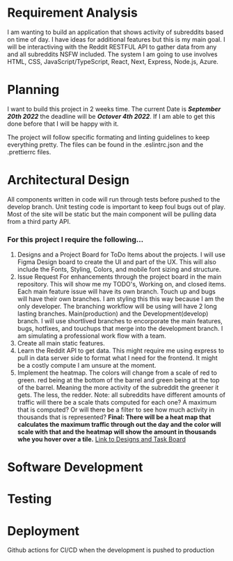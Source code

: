 # Requirement Analysis
I am wanting to build an application that shows activity of subreddits based on time of day. I have ideas for additional features but this is my main goal. I will be interactiving with the Reddit RESTFUL API to gather data from any and all subreddits NSFW included. The system I am going to use involves HTML, CSS, JavaScript/TypeScript, React, Next, Express, Node.js, Azure.

# Planning
I want to build this project in 2 weeks time. The current Date is **_September 20th 2022_** the deadline will be **_Octover 4th 2022_**. If I am able to get this done before that I will be happy with it.

The project will follow specific formating and linting guidelines to keep everything pretty. The files can be found in the .eslintrc.json and the .prettierrc files.

# Architectural Design
All components written in code will run through tests before pushed to the develop branch. Unit testing code is important to keep foul bugs out of play. Most of the site will be static but the main component will be pulling data from a third party API.

### For this project I require the following...
1. Designs and a Project Board for ToDo Items about the projects. I will use Figma Design board to create the UI and part of the UX. This will also include the Fonts, Styling, Colors, and mobile font sizing and structure.
2. Issue Request For enhancements through the project board in the main repository. This will show me my TODO's, Working on, and closed items. Each main feature issue will have its own branch. Touch up and bugs will have their own branches. I am styling this this way because I am the only developer. The branching workflow will be using will have 2 long lasting branches. Main(production) and the Development(develop) branch. I will use shortlived branches to encorporate the main features, bugs, hotfixes, and touchups that merge into the development branch. I am simulating a professional work flow with a team.
3. Create all main static features.
4. Learn the Reddit API to get data. This might require me using express to pull in data server side to format what I need for the frontend. It might be a costly compute I am unsure at the moment.
5. Implement the heatmap. The colors will change from a scale of red to green. red being at the bottom of the barrel and green being at the top of the barrel. Meaning the more activity of the subreddit the greener it gets. The less, the redder. Note: all subreddits have different amounts of traffic will there be a scale thats computed for each one? A maximum that is computed? Or will there be a filter to see how much activity in thousands that is represented? **Final: There will be a heat map that calculates the maximum traffic through out the day and the color will scale with that and the heatmap will show the amount in thousands whe you hover over a tile.**
[Link to Designs and Task Board](https://drive.google.com/file/d/18tszETaYrnSfs-8g8Hcs-L2yn1KDlmMe/view?usp=sharing)

# Software Development

# Testing

# Deployment
Github actions for CI/CD when the development is pushed to production